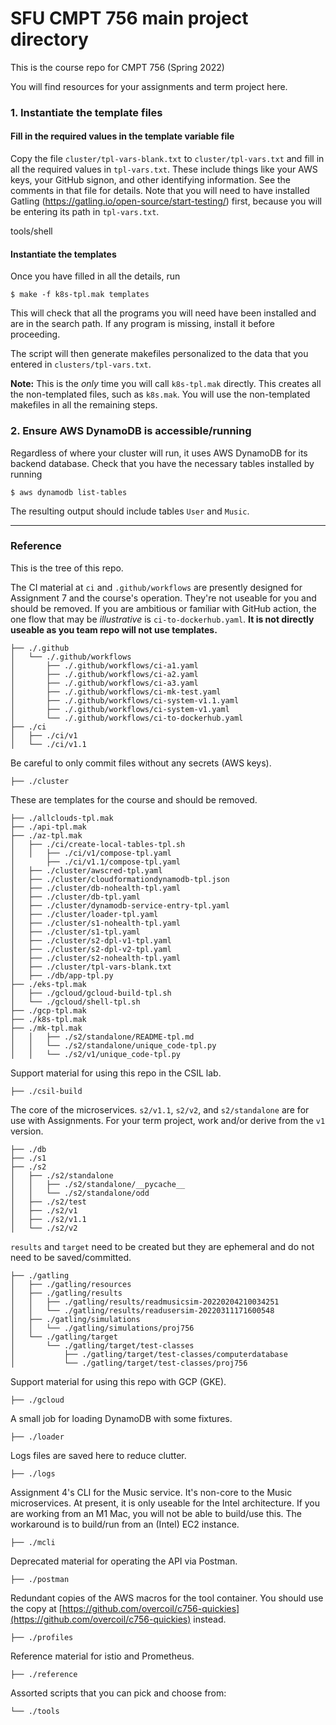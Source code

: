 # SFU CMPT 756 main project directory

This is the course repo for CMPT 756 (Spring 2022)

You will find resources for your assignments and term project here.


### 1. Instantiate the template files

#### Fill in the required values in the template variable file

Copy the file `cluster/tpl-vars-blank.txt` to `cluster/tpl-vars.txt`
and fill in all the required values in `tpl-vars.txt`.  These include
things like your AWS keys, your GitHub signon, and other identifying
information.  See the comments in that file for details. Note that you
will need to have installed Gatling
(https://gatling.io/open-source/start-testing/) first, because you
will be entering its path in `tpl-vars.txt`.

tools/shell

#### Instantiate the templates

Once you have filled in all the details, run

~~~
$ make -f k8s-tpl.mak templates
~~~

This will check that all the programs you will need have been
installed and are in the search path.  If any program is missing,
install it before proceeding.

The script will then generate makefiles personalized to the data that
you entered in `clusters/tpl-vars.txt`.

**Note:** This is the *only* time you will call `k8s-tpl.mak`
directly. This creates all the non-templated files, such as
`k8s.mak`.  You will use the non-templated makefiles in all the
remaining steps.

### 2. Ensure AWS DynamoDB is accessible/running

Regardless of where your cluster will run, it uses AWS DynamoDB
for its backend database. Check that you have the necessary tables
installed by running

~~~
$ aws dynamodb list-tables
~~~

The resulting output should include tables `User` and `Music`.

----


### Reference

This is the tree of this repo. 


The CI material at `ci` and `.github/workflows` are presently designed for Assignment 7 and the course's operation. They're not useable for you and should be removed. If you are ambitious or familiar with GitHub action, the one flow that may be _illustrative_ is `ci-to-dockerhub.yaml`. **It is not directly useable as you team repo will not use templates.**
```
├── ./.github
│   └── ./.github/workflows
│       ├── ./.github/workflows/ci-a1.yaml
│       ├── ./.github/workflows/ci-a2.yaml
│       ├── ./.github/workflows/ci-a3.yaml
│       ├── ./.github/workflows/ci-mk-test.yaml
│       ├── ./.github/workflows/ci-system-v1.1.yaml
│       ├── ./.github/workflows/ci-system-v1.yaml
│       └── ./.github/workflows/ci-to-dockerhub.yaml
├── ./ci
│   ├── ./ci/v1
│   └── ./ci/v1.1
```

Be careful to only commit files without any secrets (AWS keys). 
```
├── ./cluster
```

These are templates for the course and should be removed.
```
├── ./allclouds-tpl.mak
├── ./api-tpl.mak
├── ./az-tpl.mak
│   ├── ./ci/create-local-tables-tpl.sh
│   │   ├── ./ci/v1/compose-tpl.yaml
│       ├── ./ci/v1.1/compose-tpl.yaml
│   ├── ./cluster/awscred-tpl.yaml
│   ├── ./cluster/cloudformationdynamodb-tpl.json
│   ├── ./cluster/db-nohealth-tpl.yaml
│   ├── ./cluster/db-tpl.yaml
│   ├── ./cluster/dynamodb-service-entry-tpl.yaml
│   ├── ./cluster/loader-tpl.yaml
│   ├── ./cluster/s1-nohealth-tpl.yaml
│   ├── ./cluster/s1-tpl.yaml
│   ├── ./cluster/s2-dpl-v1-tpl.yaml
│   ├── ./cluster/s2-dpl-v2-tpl.yaml
│   ├── ./cluster/s2-nohealth-tpl.yaml
│   ├── ./cluster/tpl-vars-blank.txt
│   ├── ./db/app-tpl.py
├── ./eks-tpl.mak
│   ├── ./gcloud/gcloud-build-tpl.sh
│   └── ./gcloud/shell-tpl.sh
├── ./gcp-tpl.mak
├── ./k8s-tpl.mak
├── ./mk-tpl.mak
│   │   ├── ./s2/standalone/README-tpl.md
│   │   └── ./s2/standalone/unique_code-tpl.py
│   │   └── ./s2/v1/unique_code-tpl.py
```

Support material for using this repo in the CSIL lab.
```
├── ./csil-build
```

The core of the microservices. `s2/v1.1`, `s2/v2`, and `s2/standalone`  are for use with Assignments. For your term project, work and/or derive from the `v1` version.
```
├── ./db
├── ./s1
├── ./s2
│   ├── ./s2/standalone
│   │   ├── ./s2/standalone/__pycache__
│   │   └── ./s2/standalone/odd
│   ├── ./s2/test
│   ├── ./s2/v1
│   ├── ./s2/v1.1
│   └── ./s2/v2
```

`results` and `target` need to be created but they are ephemeral and do not need to be saved/committed.
```
├── ./gatling
│   ├── ./gatling/resources
│   ├── ./gatling/results
│   │   ├── ./gatling/results/readmusicsim-20220204210034251
│   │   └── ./gatling/results/readusersim-20220311171600548
│   ├── ./gatling/simulations
│   │   └── ./gatling/simulations/proj756
│   └── ./gatling/target
│       └── ./gatling/target/test-classes
│           ├── ./gatling/target/test-classes/computerdatabase
│           └── ./gatling/target/test-classes/proj756
```

Support material for using this repo with GCP (GKE).
```
├── ./gcloud
```

A small job for loading DynamoDB with some fixtures.
```
├── ./loader
```

Logs files are saved here to reduce clutter.
```
├── ./logs
```

Assignment 4's CLI for the Music service. It's non-core to the Music microservices. At present, it is only useable for the Intel architecture. If you are working from an M1 Mac, you will not be able to build/use this. The workaround is to build/run from an (Intel) EC2 instance.
```
├── ./mcli
```

Deprecated material for operating the API via Postman.
```
├── ./postman
```

Redundant copies of the AWS macros for the tool container. You should use the copy at [https://github.com/overcoil/c756-quickies](https://github.com/overcoil/c756-quickies) instead.
```
├── ./profiles
```

Reference material for istio and Prometheus.
```
├── ./reference
```

Assorted scripts that you can pick and choose from:
```
└── ./tools
```
